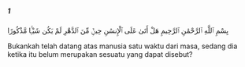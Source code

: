 ##### 1

<span class="ayah">بِسْمِ ٱللَّهِ ٱلرَّحْمَٰنِ ٱلرَّحِيمِ هَلْ أَتَىٰ عَلَى ٱلْإِنسَٰنِ حِينٌۭ مِّنَ ٱلدَّهْرِ لَمْ يَكُن شَيْـًۭٔا مَّذْكُورًا</span>

<span class="ayah_translation">Bukankah telah datang atas manusia satu waktu dari masa, sedang dia ketika itu belum merupakan sesuatu yang dapat disebut?</span>
